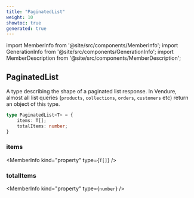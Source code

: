 ```yaml
---
title: "PaginatedList"
weight: 10
showtoc: true
generated: true
---
```

<!-- This file was generated from the Vendure source. Do not modify. Instead, re-run the "docs:build" script -->
import MemberInfo from '@site/src/components/MemberInfo';
import GenerationInfo from '@site/src/components/GenerationInfo';
import MemberDescription from '@site/src/components/MemberDescription';


## PaginatedList

<GenerationInfo sourceFile="packages/common/src/shared-types.ts" sourceLine="66" packageName="@vendure/common" />

A type describing the shape of a paginated list response. In Vendure, almost all list queries
(`products`, `collections`, `orders`, `customers` etc) return an object of this type.

```ts title="Signature"
type PaginatedList<T> = {
    items: T[];
    totalItems: number;
}
```

<div className="members-wrapper">

### items

<MemberInfo kind="property" type={`T[]`}   />


### totalItems

<MemberInfo kind="property" type={`number`}   />




</div>
